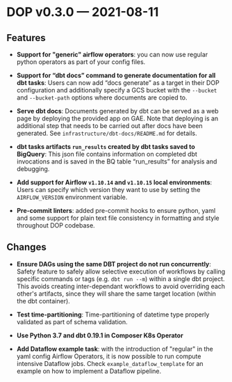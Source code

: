 # DOP v0.3.0 — 2021-08-11

## Features

* **Support for "generic" airflow operators**: you can now use regular python
  operators as part of your config files.

* **Support for “dbt docs” command to generate documentation for all dbt
  tasks**: Users can now add “docs generate” as a target in their DOP
  configuration and additionally specify a GCS bucket with the `--bucket`
  and `--bucket-path` options where documents are copied to.

* **Serve dbt docs**: Documents generated by dbt can be served as a web page by
  deploying the provided app on GAE. Note that deploying is an additional step
  that needs to be carried out after docs have been generated. See
  `infrastructure/dbt-docs/README.md` for details.

* **dbt tasks artifacts `run_results` created by dbt tasks saved to BigQuery**:
  This json file contains information on completed dbt invocations and is saved
  in the BQ table “run_results” for analysis and debugging.

* **Add support for Airflow `v1.10.14` and `v1.10.15` local environments**:
  Users can specify which version they want to use by setting
  the `AIRFLOW_VERSION` environment variable.

* **Pre-commit linters**: added pre-commit hooks to ensure python, yaml and some
  support for plain text file consistency in formatting and style throughout DOP
  codebase.

## Changes

* **Ensure DAGs using the same DBT project do not run concurrently**: Safety
  feature to safely allow selective execution of workflows by calling specific
  commands or tags (e.g. `dbt run --m`) within a single dbt project. This avoids
  creating inter-dependant workflows to avoid overriding each other's artifacts,
  since they will share the same target location (within the dbt container).

* **Test time-partitioning**: Time-partitioning of datetime type properly
  validated as part of schema validation.

* **Use Python 3.7 and dbt 0.19.1 in Composer K8s Operator**

* **Add Dataflow example task**: with the introduction of "regular" in the yaml
  config Airflow Operators, it is now possible to run compute intensive Dataflow
  jobs. Check `example_dataflow_template` for an example on how to implement a
  Dataflow pipeline.
  
